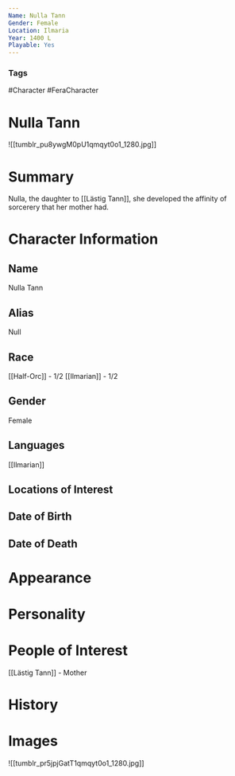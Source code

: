 ```yaml
---
Name: Nulla Tann
Gender: Female
Location: Ilmaria
Year: 1400 L
Playable: Yes
---
```


### Tags
#Character #FeraCharacter

# Nulla Tann
![[tumblr_pu8ywgM0pU1qmqyt0o1_1280.jpg]]

# Summary
Nulla, the daughter to [[Lästig Tann]], she developed the affinity of sorcerery that her mother had.

# Character Information

## Name
Nulla Tann

## Alias
Null

## Race
[[Half-Orc]]  - 1/2
[[Ilmarian]] - 1/2

## Gender
Female

## Languages
[[Ilmarian]]

## Locations of Interest

## Date of Birth

## Date of Death

# Appearance

# Personality

# People of Interest
[[Lästig Tann]] - Mother

# History

# Images
![[tumblr_pr5jpjGatT1qmqyt0o1_1280.jpg]]